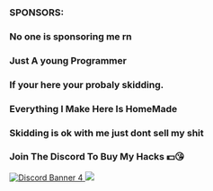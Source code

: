 ### SPONSORS:

### No one is sponsoring me rn

### Just A young Programmer 

### If your here your probaly skidding.

### Everything I Make Here Is HomeMade

### Skidding is ok with me just dont sell my shit

### Join The Discord To Buy My Hacks 💵😘

<a href="https://discord.gg/nxR2MfBWNW" target="_blank">
  <img src="https://discordapp.com/api/guilds/1030514755326193826/widget.png?style=banner4" alt="Discord Banner 4"/>
 </a>


<a href="https://store.luawl.com/shop?id=5c740fccd7978630fc24d15c6d56cc6a94cb482e" target="_blank">
  <img src="https://raw.githubusercontent.com/ScriptKiddoHomeMade/imagelibrary/main/Artboard%201.png" >
 </a>



<!--
**ScriptKiddoHomeMade/ScriptKiddoHomeMade** is a ✨ _special_ ✨ repository because its `README.md` (this file) appears on your GitHub profile.

Here are some ideas to get you started:

- 🔭 I’m currently working on ...
- 🌱 I’m currently learning ...
- 👯 I’m looking to collaborate on ...
- 🤔 I’m looking for help with ...
- 💬 Ask me about ...
- 📫 How to reach me: ...
- 😄 Pronouns: ...
- ⚡ Fun fact: ...
-->
